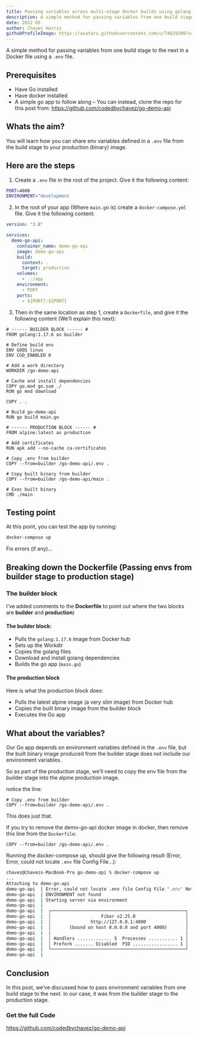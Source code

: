 ```yaml
---
title: Passing variables across multi-stage docker builds using golang
description: A simple method for passing variables from one build stage to the next in a Docker file
date: 2022 05
author: Chavez Harris
githubProfileImage: https://avatars.githubusercontent.com/u/74829200?v=4
---
```


A simple method for passing variables from one build stage to the next in a Docker file using a `.env` file.

<!-- more -->

## Prerequisites

- Have Go installed
- Have docker installed
- A simple go app to follow along – You can instead, clone the repo for this post from: https://github.com/codedbychavez/go-demo-api

## Whats the aim?

You will learn how you can share env variables defined in a `.env` file from the build stage to your production (binary) image.

## Here are the steps

1. Create a `.env` file in the root of the project. Give it the following content:

```sh
PORT=4000
ENVIRONMENT="development
```

2. In the root of your app (Where `main.g`o is) create a `docker-compose.yml` file. Give it the following content:

```yaml
version: "3.8"

services:
  demo-go-api:
    container_name: demo-go-api
    image: demo-go-api
    build:
      context: .
      target: production
    volumes:
      - .:/app
    environment:
      - PORT
    ports:
      - ${PORT}:${PORT}
```

3. Then in the same location as step 1, create a `Dockerfile`, and give it the following content (We’ll explain this next):

```docker
# ------ BUILDER BLOCK ------ #
FROM golang:1.17.6 as builder

# Define build env
ENV GOOS linux
ENV CGO_ENABLED 0

# Add a work directory
WORKDIR /go-demo-api

# Cache and install dependencies
COPY go.mod go.sum ./
RUN go mod download

COPY . .

# Build go-demo-api
RUN go build main.go

# ------ PRODUCTION BLOCK ------ #
FROM alpine:latest as production

# Add certificates
RUN apk add --no-cache ca-certificates

# Copy .env from builder
COPY --from=builder /go-demo-api/.env .

# Copy built binary from builder
COPY --from=builder /go-demo-api/main .

# Exec built binary
CMD ./main
```

## Testing point

At this point, you can test the app by running:

```sh
docker-compose up
```

Fix errors (if any)...

## Breaking down the Dockerfile (Passing envs from builder stage to production stage)

### The builder block

I’ve added comments to the **Dockerfile** to point out where the two blocks are **builder** and **production**)

#### The builder block:

- Pulls the `golang:1.17.6` image from Docker hub
- Sets up the Workdir
- Copies the golang files
- Download and install golang dependencies
- Builds the go app (`main.go`)

#### The production block

Here is what the production block does:

- Pulls the latest alpine image (a very slim image) from Docker hub
- Copies the built binary image from the builder block
- Executes the Go app

## What about the variables?

Our Go app depends on environment variables defined in the `.env` file, but the built binary image produced from the builder stage does not include our environment variables.

So as part of the production stage, we’ll need to copy the env file from the builder stage into the alpine production image.

notice the line:

```docker
# Copy .env from builder
COPY --from=builder /go-demo-api/.env .
```

This does just that.

If you try to remove the demo-go-api docker image in docker, then remove this line from the `Dockerfile`:

```docker
COPY --from=builder /go-demo-api/.env .
```

Running the docker-compose up, should give the following result (Error, Error, could not locate `.env` file Config File…):

```sh
chavez@Chavezs-MacBook-Pro go-demo-api % docker-compose up
...
Attaching to demo-go-api
demo-go-api  | Error, could not locate .env file Config File ".env" Not Found in "[/]"
demo-go-api  | ENVIRONMENT not found
demo-go-api  | Starting server via environment 
demo-go-api  | 
demo-go-api  |  ┌───────────────────────────────────────────────────┐ 
demo-go-api  |  │                   Fiber v2.25.0                   │ 
demo-go-api  |  │               http://127.0.0.1:4000               │ 
demo-go-api  |  │       (bound on host 0.0.0.0 and port 4000)       │ 
demo-go-api  |  │                                                   │ 
demo-go-api  |  │ Handlers ............. 5  Processes ........... 1 │ 
demo-go-api  |  │ Prefork ....... Disabled  PID ................. 1 │ 
demo-go-api  |  └───────────────────────────────────────────────────┘ 
demo-go-api  | 
```

## Conclusion

In this post, we’ve discussed how to pass environment variables from one build stage to the next. In our case, it was from the builder stage to the production stage.

### Get the full Code

https://github.com/codedbychavez/go-demo-api